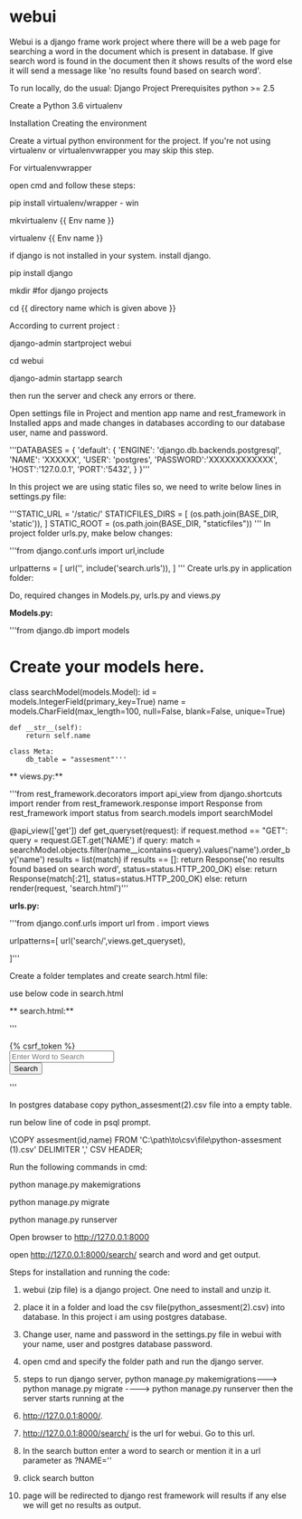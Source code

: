 # webui


Webui is a django frame work project where there will be a web page for searching a word in the document which is present in database. If give search word is found in the document then it shows results of the word else it will send a message like 'no results found based on search word'.

To run locally, do the usual:
Django Project Prerequisites python >= 2.5

Create a Python 3.6 virtualenv


Installation Creating the environment

Create a virtual python environment for the project. If you're not using virtualenv or virtualenvwrapper you may skip this step.

For virtualenvwrapper

open cmd and follow these steps:

pip install virtualenv/wrapper - win

mkvirtualenv {{ Env name }}

virtualenv {{ Env name }}

if django is not installed in your system. install django.

pip install django

mkdir <some name>  #for django projects

cd {{ directory name which is given above }}

 According to current project :
 
 django-admin startproject webui
 
cd webui

django-admin startapp search

then run the server and check any errors or there. 

Open settings file in Project and mention app name and rest_framework in Installed apps and made changes in databases according to our database user, name and password.

'''DATABASES = {
    'default': {
        'ENGINE': 'django.db.backends.postgresql',
        'NAME': 'XXXXXX',
        'USER': 'postgres',
        'PASSWORD':'XXXXXXXXXXXX',
        'HOST':'127.0.0.1',
        'PORT':'5432',
    }
}'''

In this project we are using static files so, we need to write below lines in settings.py file:
  
  '''STATIC_URL = '/static/'
STATICFILES_DIRS = [
    (os.path.join(BASE_DIR, 'static')),
]
STATIC_ROOT = (os.path.join(BASE_DIR, "staticfiles"))
'''
In project folder urls.py, make below changes:


'''from django.conf.urls import url,include

  urlpatterns = [
    url('', include('search.urls')),
]
'''
Create urls.py in application folder:

Do, required changes in Models.py, urls.py and views.py

**Models.py:**

'''from django.db import models

# Create your models here.
class searchModel(models.Model):
    id = models.IntegerField(primary_key=True)
    name = models.CharField(max_length=100, null=False, blank=False, unique=True)

    def __str__(self):
        return self.name

    class Meta:
        db_table = "assesment"'''
        
**
views.py:**

'''from rest_framework.decorators import api_view
from django.shortcuts import render
from rest_framework.response import Response
from rest_framework import status
from search.models import searchModel


@api_view(['get'])
def get_queryset(request):
    if request.method == "GET":
        query = request.GET.get('NAME')
        if query:
            match = searchModel.objects.filter(name__icontains=query).values('name').order_by('name')
            results = list(match)
            if results == []:
                return Response('no results found based on search word', status=status.HTTP_200_OK)
            else:
                return Response(match[:21], status=status.HTTP_200_OK)
        else:
            return render(request, 'search.html')'''

**urls.py:**

'''from django.conf.urls import url
from . import views

urlpatterns=[
    url('search/',views.get_queryset),

]'''

 Create a folder templates and create search.html file:
 
 use below code in search.html
 
 ** search.html:**
  
'''<form method="GET" action="get_queryset">
        {% csrf_token %}
        <div class="form- group">
            <div class="col- lg-5">
                <input type=" text" name="NAME" class=" form-control" placeholder="Enter Word to Search">
            </div>
            <label class="col- lg-2">
                <button type=" submit" class="btn btn- primary"> Search </button>
            </label>
        </div>

</form>'''

In postgres database copy python_assesment(2).csv file into a empty table.

run below line of code in psql prompt.

\COPY assesment(id,name) FROM 'C:\path\to\csv\file\python-assesment (1).csv' DELIMITER ',' CSV HEADER;


Run the following commands in cmd:

python manage.py makemigrations

python manage.py migrate

python manage.py runserver

Open browser to http://127.0.0.1:8000

open  http://127.0.0.1:8000/search/  search and word and get output.


Steps for installation and running the code:

1) webui (zip file)  is a django project. One need to install and unzip it.

2) place it in a folder and load the csv file(python_assesment(2).csv) into database. In this project i am using postgres database. 

3) Change user, name and password in the settings.py file in webui with your name, user and postgres database password.

4) open cmd and specify the folder path and run the django server.

5) steps to run django server, python manage.py makemigrations---> python manage.py migrate ----> python manage.py runserver then the server starts running at the 

6) http://127.0.0.1:8000/.

7) http://127.0.0.1:8000/search/ is the url for webui. Go to this url.

8) In the search button enter a word to search or mention it in a url parameter as ?NAME='<some word>'

9) click search button

10) page will be redirected to django rest framework will results if any else we will get no results as output.

